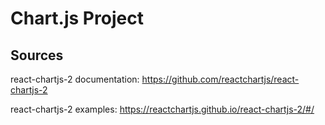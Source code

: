 # Chart.js Project
## Sources

react-chartjs-2 documentation: https://github.com/reactchartjs/react-chartjs-2

react-chartjs-2 examples: https://reactchartjs.github.io/react-chartjs-2/#/